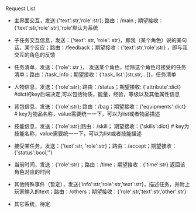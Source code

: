 Request List

- 主界面交互，发送:{'text':str,'role':str}; 路由：/main ; 期望接收：{'text':str,'role':str},'role'默认为系统

- 子任务交互信息，发送：{'text': str, 'role': str}，即我（某个角色）说的某句话，某个反应；路由：/feedback；期望接收：{'text':str,'role':str} ，即与我交互的角色的反馈
- 任务清单，发送：{'role': str }， 发送某个角色，给除这个角色可接受的任务清单；路由：/task_info；期望接收：{'task_list':[str,str,...]}，任务清单
- 人物信息，发送：{'role':str}; 路由：/status；期望接收: {'attribute':dict} #dict的key后端决定,可以包括物质，能量，经验，等级以及其他属性信息
- 背包信息，发送：{'role':str}; 路由：/bag；期望接收：{'equipments':dict} # key为物品名称，value需要统一一下，可以为list或者物品描述
- 技能信息，发送：{'role':str};路由：/skill； 期望接收：{'skills':dict} # key为技能名称，value需要统一一下，可以为list或者技能描述
- 接受某任务，发送：{'text':str, 'role':str}；路由：/accept；期望接收：{'status':bool,''}
- 当前时间，发送：{'role':str}；路由：/time；期望接收：{'time':str} 返回该角色对应的时间
- 其他特殊事件（暂定），发送{'info':str,'role':str,'text':str}，描述任务，并附上玩家输入的text；路由：/others；期望接收：{’role':str,'text':str,'other':str}
- 其它系统，待定